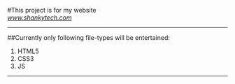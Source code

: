 #This project is for my website    
*www.shankytech.com*

-----
##Currently only following file-types will be entertained:
1. HTML5
2. CSS3
3. JS
---

